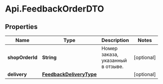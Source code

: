 # Api.FeedbackOrderDTO

## Properties

Name | Type | Description | Notes
------------ | ------------- | ------------- | -------------
**shopOrderId** | **String** | Номер заказа, указанный в отзыве. | [optional] 
**delivery** | [**FeedbackDeliveryType**](FeedbackDeliveryType.md) |  | [optional] 


